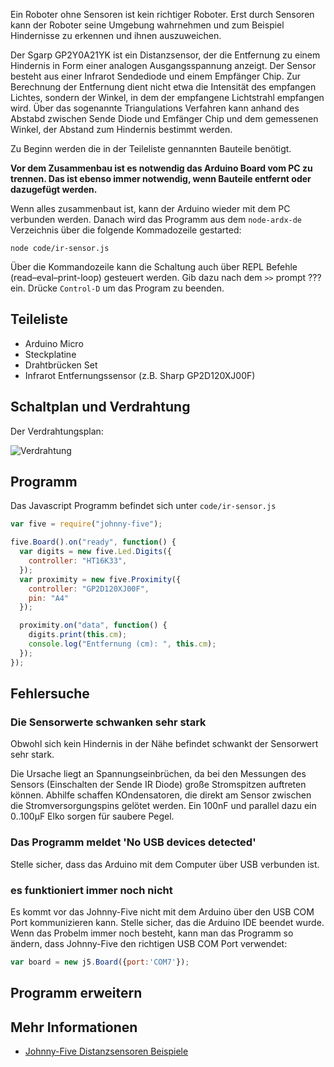 Ein Roboter ohne Sensoren ist kein richtiger Roboter. Erst durch Sensoren kann der Roboter seine Umgebung wahrnehmen und zum Beispiel Hindernisse zu erkennen und ihnen auszuweichen.

Der Sgarp GP2Y0A21YK ist ein Distanzsensor, der die Entfernung zu einem Hindernis in Form einer analogen Ausgangsspannung anzeigt. Der Sensor besteht aus einer Infrarot Sendediode und einem Empfänger Chip. Zur Berechnung der Entfernung dient nicht etwa die Intensität des empfangen Lichtes, sondern der Winkel, in dem der empfangene Lichtstrahl empfangen wird. Über das sogenannte Triangulations Verfahren kann anhand des Abstabd zwischen Sende Diode und Emfänger Chip und dem gemessenen Winkel, der Abstand zum Hindernis bestimmt werden.


Zu Beginn werden die in der Teileliste gennannten Bauteile benötigt.

**Vor dem Zusammenbau ist es notwendig das Arduino Board vom PC zu trennen. Das ist ebenso immer notwendig, wenn Bauteile entfernt oder dazugefügt werden.**

Wenn alles zusammenbaut ist, kann der Arduino wieder mit dem PC verbunden werden. Danach wird das Programm aus dem `node-ardx-de` Verzeichnis über die folgende Kommadozeile gestarted:

```shell
node code/ir-sensor.js
```

Über die Kommandozeile kann die Schaltung auch über REPL Befehle (read–eval–print-loop) gesteuert werden. Gib dazu nach dem `>>` prompt ??? ein. Drücke `Control-D` um das Program zu beenden.

## Teileliste

* Arduino Micro
* Steckplatine
* Drahtbrücken Set
* Infrarot Entfernungssensor (z.B. Sharp GP2D120XJ00F)

## Schaltplan und Verdrahtung

Der Verdrahtungsplan: 

![Verdrahtung](%assets_url%/circ/IR-Sensor_Steckplatine.png "Verdrahtung")

## Programm

Das Javascript Programm befindet sich unter `code/ir-sensor.js`

```javascript
var five = require("johnny-five");

five.Board().on("ready", function() {
  var digits = new five.Led.Digits({
    controller: "HT16K33",
  });
  var proximity = new five.Proximity({
    controller: "GP2D120XJ00F",
    pin: "A4"
  });

  proximity.on("data", function() {
    digits.print(this.cm);
    console.log("Entfernung (cm): ", this.cm);
  });
});
```

## Fehlersuche

### Die Sensorwerte schwanken sehr stark

Obwohl sich kein Hindernis in der Nähe befindet schwankt der Sensorwert sehr stark.

Die Ursache liegt an Spannungseinbrüchen, da bei den Messungen des Sensors (Einschalten der Sende IR Diode) große Stromspitzen auftreten können. Abhilfe schaffen KOndensatoren, die direkt am Sensor zwischen die Stromversorgungspins gelötet werden. Ein 100nF und parallel dazu ein 0..100µF Elko sorgen für saubere Pegel. 

###  Das Programm meldet 'No USB devices detected'

Stelle sicher, dass das Arduino mit dem Computer über USB verbunden ist.

### es funktioniert immer noch nicht

Es kommt vor das Johnny-Five nicht mit dem Arduino über den USB COM Port kommunizieren kann. Stelle sicher, das die Arduino IDE beendet wurde. Wenn das Probelm immer noch besteht, kann man das Programm so ändern, dass Johnny-Five den richtigen USB COM Port verwendet:

```javascript
var board = new j5.Board({port:'COM7'});
```

## Programm erweitern

## Mehr Informationen

* [Johnny-Five Distanzsensoren Beispiele](http://johnny-five.io/examples/proximity/)



